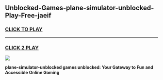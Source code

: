 
## Unblocked-Games-plane-simulator-unblocked-Play-Free-jaeif
<h3>
<a href="https://premium76.site?title=plane-simulator-unblocked&ref=10A">CLICK TO PLAY</a></h3>
<hr>

<h3>
<a href="https://premium76.site?title=plane-simulator-unblocked&ref=10A">CLICK 2 PLAY</a>
  
</h3>

<a href="https://premium76.site?title=plane-simulator-unblocked&ref=10A"><img src="https://clearcache.store/games.png"></a>


**plane-simulator-unblocked games unblocked: Your Gateway to Fun and Accessible Online Gaming**

